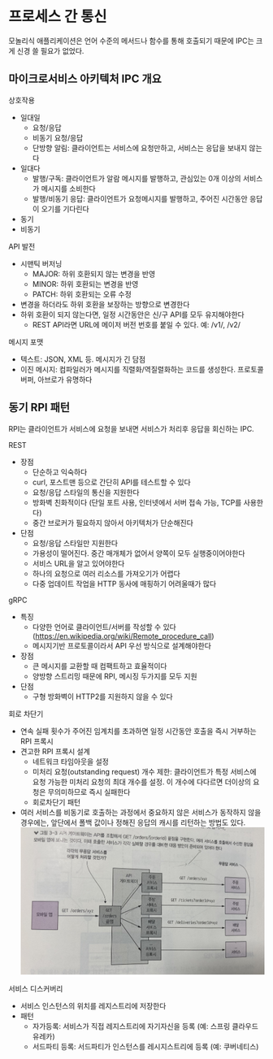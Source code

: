 # 프로세스 간 통신
모놀리식 애플리케이션은 언어 수준의 메서드나 함수를 통해 호출되기 때문에 IPC는 크게 신경 쓸 필요가 없었다. 

## 마이크로서비스 아키텍처 IPC 개요
상호작용
- 일대일
   - 요청/응답
   - 비동기 요청/응답
   - 단방향 알림: 클라이언트는 서비스에 요청만하고, 서비스는 응답을 보내지 않는다
- 일대다
   - 발행/구독: 클라이언트가 알람 메시지를 발행하고, 관심있는 0개 이상의 서비스가 메시지를 소비한다
   - 발행/비동기 응답: 클라이언트가 요청메시지를 발행하고, 주어진 시간동안 응답이 오기를 기다린다
- 동기
- 비동기

API 발전
- 시맨틱 버저닝
   - MAJOR: 하위 호환되지 않는 변경을 반영
   - MINOR: 하위 호환되는 변경을 반영
   - PATCH: 하위 호환되는 오류 수정
- 변경을 하더라도 하위 호환을 보장하는 방향으로 변경한다
- 하위 호환이 되지 않는다면, 일정 시간동안은 신/구 API를 모두 유지해야한다
   - REST API라면 URL에 메이저 버전 번호를 붙일 수 있다. 예: /v1/, /v2/

메시지 포맷
- 텍스트: JSON, XML 등. 메시지가 긴 담점
- 이진 메시지: 컴파일러가 메시지를 직렬화/역질렬화하는 코드를 생성한다. 프로토콜 버퍼, 아브로가 유명하다

## 동기 RPI 패턴
RPI는 클라이언트가 서비스에 요청을 보내면 서비스가 처리후 응답을 회신하는 IPC. 

REST
- 장점
   - 단순하고 익숙하다
   - curl, 포스트맨 등으로 간단히 API를 테스트할 수 있다
   - 요청/응답 스타일의 통신을 지원한다
   - 방화벽 친화적이다 (단일 포트 사용, 인터넷에서 서버 접속 가능, TCP를 사용한다) 
   - 중간 브로커가 필요하지 않아서 아키텍처가 단순해진다
- 단점
   - 요청/응답 스타일만 지원한다
   - 가용성이 떨어진다. 중간 매개체가 없어서 양쪽이 모두 실행중이어야한다
   - 서비스 URL을 알고 있어야한다
   - 하나의 요청으로 여러 리소스를 가져오기가 어렵다
   - 다중 업데이트 작업을 HTTP 동사에 매핑하기 어려울때가 많다

gRPC
- 특징
   - 다양한 언어로 클라이언트/서버를 작성할 수 있다 (https://en.wikipedia.org/wiki/Remote_procedure_call)
   - 메시지기반 프로토콜이라서 API 우선 방식으로 설계해야한다
- 장점
   - 큰 메시지를 교환할 때 컴팩트하고 효율적이다
   - 양방향 스트리밍 때문에 RPI, 메시징 두가지를 모두 지원
- 단점
   - 구형 방화벽이 HTTP2를 지원하지 않을 수 있다

회로 차단기
- 연속 실패 횟수가 주어진 임계치를 초과하면 일정 시간동안 호출을 즉시 거부하는 RPI 프록시
- 견고한 RPI 프록시 설계
   - 네트워크 타임아웃을 설정
   - 미처리 요청(outstanding request) 개수 제한: 클라이언트가 특정 서비스에 요청 가능한 미처리 요청의 최대 개수를 설정. 이 개수에 다다르면 더이상의 요청은 무의미하므로 즉시 실패한다
   - 회로차단기 패턴
- 여러 서비스를 비동기로 호출하는 과정에서 중요하지 않은 서비스가 동작하지 않을 경우에는, 앞단에서 폴백 값이나 정해진 응답의 캐시를 리턴하는 방법도 있다. 
   ![3-3](/Images/%EB%A7%88%EC%9D%B4%ED%81%AC%EB%A1%9C%EC%84%9C%EB%B9%84%EC%8A%A4%ED%8C%A8%ED%84%B4/3-3.jpg)

서비스 디스커버리
- 서비스 인스턴스의 위치를 레지스트리에 저장한다
- 패턴
   - 자가등록: 서비스가 직접 레지스트리에 자기자신을 등록 (예: 스프링 클라우드 유레카)
   - 서드파티 등록: 서드파티가 인스턴스를 레시지스트리에 등록 (예: 쿠버네티스)

   